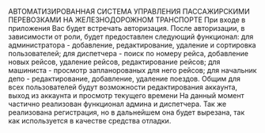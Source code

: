 АВТОМАТИЗИРОВАННАЯ СИСТЕМА УПРАВЛЕНИЯ ПАССАЖИРСКИМИ ПЕРЕВОЗКАМИ НА ЖЕЛЕЗНОДОРОЖНОМ ТРАНСПОРТЕ При входе в приложения Вас будет встречать авторизация. После авторизации, в зависимости от роли, будет предоставлен следующий функционал: для администратора - добавление, редактирование, удаление и сортировка пользователей; для диспетчера - поиск по номеру рейса, добавление новых рейсов, удаление рейсов, редактирование рейсов; для машиниста - просмотр запланорованых для него рейсов; для начальник депо - редактирование, добавление, удаление поездов. Общим для всех пользователей будут возможности редактирования аккаунта, выход из аккаунта и просмотр текущего времени На данный момент частично реализован функционал админа и диспетчера. Так же реализована регистрация, но в дальнейшем она будет вырезана, так как используется в качестве средства отладки.
